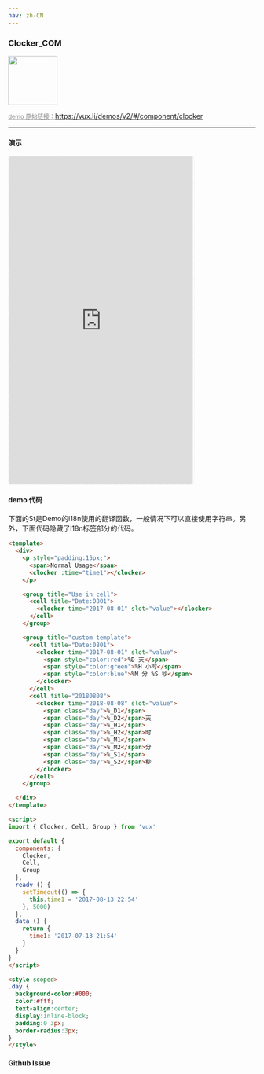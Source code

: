 ```yaml
---
nav: zh-CN
---
```



### Clocker_COM

<img width="100" src="http://qr.topscan.com/api.php?text=https%3A%2F%2Fvux.li%2Fdemos%2Fv2%2F%23%2Fcomponent%2Fclocker"/>

<a href="https://vux.li/demos/v2/#/component/clocker" target="_blank" style="font-size:12px;color:#888;">demo 原始链接：https://vux.li/demos/v2/#/component/clocker</a>



---

#### 演示

 <div style="width:377px;height:667px;display:inline-block;border:1px dashed #ececec;border-radius:5px;overflow:hidden;">
   <iframe src="https://vux.li/demos/v2/#/component/clocker" width="375" height="667" border="0" frameborder="0"></iframe>
 </div>

#### demo 代码

<p class="tip">下面的$t是Demo的i18n使用的翻译函数，一般情况下可以直接使用字符串。另外，下面代码隐藏了i18n标签部分的代码。</p>

``` html
<template>
  <div>
    <p style="padding:15px;">
      <span>Normal Usage</span>
      <clocker :time="time1"></clocker>
    </p>

    <group title="Use in cell">
      <cell title="Date:0801">
        <clocker time="2017-08-01" slot="value"></clocker>
      </cell>
    </group>

    <group title="custom template">
      <cell title="Date:0801">
        <clocker time="2017-08-01" slot="value">
          <span style="color:red">%D 天</span>
          <span style="color:green">%H 小时</span>
          <span style="color:blue">%M 分 %S 秒</span>
        </clocker>
      </cell>
      <cell title="20180808">
        <clocker time="2018-08-08" slot="value">
          <span class="day">%_D1</span>
          <span class="day">%_D2</span>天
          <span class="day">%_H1</span>
          <span class="day">%_H2</span>时
          <span class="day">%_M1</span>
          <span class="day">%_M2</span>分
          <span class="day">%_S1</span>
          <span class="day">%_S2</span>秒
        </clocker>
      </cell>
    </group>

  </div>
</template>

<script>
import { Clocker, Cell, Group } from 'vux'

export default {
  components: {
    Clocker,
    Cell,
    Group
  },
  ready () {
    setTimeout(() => {
      this.time1 = '2017-08-13 22:54'
    }, 5000)
  },
  data () {
    return {
      time1: '2017-07-13 21:54'
    }
  }
}
</script>

<style scoped>
.day {
  background-color:#000;
  color:#fff;
  text-align:center;
  display:inline-block;
  padding:0 3px;
  border-radius:3px;
}
</style>

```


#### Github Issue
